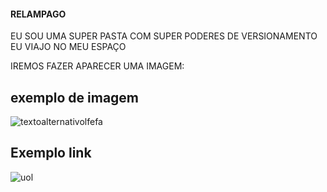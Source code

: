 #### RELAMPAGO
EU SOU UMA SUPER PASTA COM SUPER PODERES DE VERSIONAMENTO EU VIAJO NO MEU ESPAÇO

IREMOS FAZER APARECER UMA IMAGEM:

## exemplo de imagem 
![textoalternativolfefa](https://bocamafrapremium.com.br/wp-content/uploads/2024/08/fdab0de0b8b3436986ae2a192dfe5d91_1707421253408.jpg "a tittle")

## Exemplo link

![uol](https://www.uol.com.br/)
